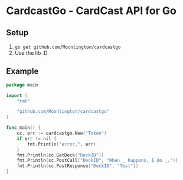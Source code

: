 CardcastGo - CardCast API for Go
===================

## Setup
1. `go get github.com/Moonlington/cardcastgo`
2. Use the lib :D

## Example

```go
package main

import (
	"fmt"

	"github.com/Moonlington/cardcastgo"
)

func main() {
	cc, err := cardcastgo.New("Token")
	if err != nil {
		fmt.Println("error,", err)
	}
	fmt.Println(cc.GetDeck("DeckID"))
	fmt.Println(cc.PostCall("DeckID", "When _ happens, I do _."))
	fmt.Println(cc.PostResponse("DeckID", "Test"))
}
```